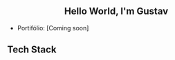 <h2 style="text-align: center">
  Hello World, I'm Gustav
</h2>

<ul>
  <li>Portifólio: [Coming soon]</li>
</ul>

<h2>
  Tech Stack
</h2>
